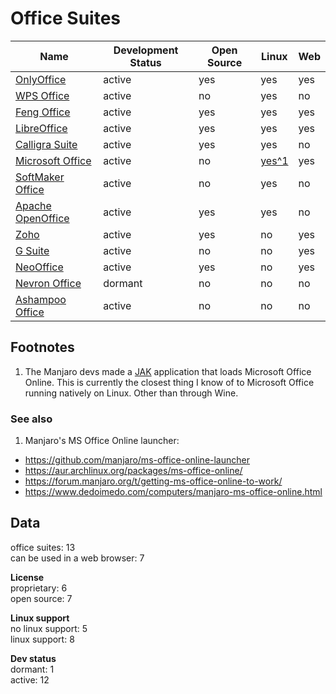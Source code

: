 # Office Suites
| Name                                                                                             | Development Status | Open Source | Linux                                                                      | Web |
| ------------------------------------------------------------------------------------------------ | ------------------ | ----------- | -------------------------------------------------------------------------- | --- |
| [OnlyOffice](http://www.onlyoffice.com/)                                                         | active             | yes         |  yes                                                                       | yes |
| [WPS Office](https://www.wps.com/)                                                               | active             |  no         |  yes                                                                       |  no |
| [Feng Office](https://www.fengoffice.com/web/)                                                   | active             | yes         |  yes                                                                       | yes |
| [LibreOffice](https://www.libreoffice.org/)                                                      | active             | yes         |  yes                                                                       | yes |
| [Calligra Suite](https://www.calligra.org/)                                                      | active             | yes         |  yes                                                                       |  no |
| [Microsoft Office](https://products.office.com/en-US/)                                           | active             |  no         | [yes^1](https://gitlab.manjaro.org/applications/ms-office-online-launcher) | yes |
| [SoftMaker Office](http://www.freeoffice.com/en/)                                                | active             |  no         |  yes                                                                       |  no |
| [Apache OpenOffice](https://www.openoffice.org/)                                                 | active             | yes         |  yes                                                                       |  no |
| [Zoho](https://www.zoho.com/)                                                                    | active             | yes         |   no                                                                       | yes |
| [G Suite](https://gsuite.google.com/)                                                            | active             |  no         |   no                                                                       | yes |
| [NeoOffice](https://www.neooffice.org/neojava/en/index.php)                                      | active             | yes         |   no                                                                       | yes |
| [Nevron Office](https://www.nevronoffice.com/)                                                   | dormant            |  no         |   no                                                                       |  no |
| [Ashampoo Office](https://www.ashampoo.com/en/usd/pin/0638/office-software/Ashampoo-Office-2016) | active             |  no         |   no                                                                       |  no |

## Footnotes
1. The Manjaro devs made a [JAK](https://github.com/codesardine/Jade-Application-Kit) application that loads Microsoft Office Online. This is currently the closest thing I know of to Microsoft Office running natively on Linux. Other than through Wine.

### See also
1. Manjaro's MS Office Online launcher:  
- https://github.com/manjaro/ms-office-online-launcher
- https://aur.archlinux.org/packages/ms-office-online/
- https://forum.manjaro.org/t/getting-ms-office-online-to-work/
- https://www.dedoimedo.com/computers/manjaro-ms-office-online.html

## Data
office suites: 13  
can be used in a web browser: 7

**License**  
proprietary: 6  
open source: 7  

**Linux support**  
no linux support: 5  
linux support: 8  

**Dev status**  
dormant: 1  
active: 12
